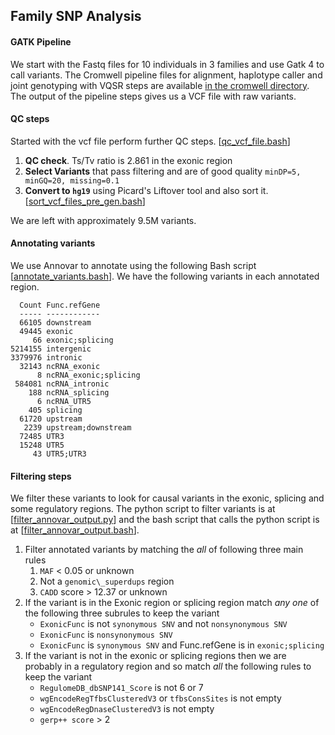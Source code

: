 ## Family SNP Analysis 

#### GATK Pipeline
We start with the Fastq files for 10 individuals in 3 families and use Gatk 4
to call variants. The Cromwell pipeline files for alignment, haplotype caller
and joint genotyping with VQSR steps are available [in the cromwell
directory](../cromwell/). The output of the pipeline steps gives us a VCF file
with raw variants. 

#### QC steps
Started with the vcf file perform further QC steps. \[[qc\_vcf\_file.bash](../scripts/qc_vcf_file.bash)\]
1. **QC check**. Ts/Tv ratio is 2.861 in the exonic region 
1. **Select Variants** that pass filtering and are of good quality `minDP=5, minGQ=20, missing=0.1` 
1. **Convert to `hg19`** using Picard's Liftover tool and also sort it. \[[sort\_vcf\_files\_pre\_gen.bash](../scripts/sort_vcf_files_pre_gen.bash)\]

We are left with approximately 9.5M variants. 

#### Annotating variants
We use Annovar to annotate using the following Bash script
\[[annotate\_variants.bash](../scripts/annotate_variants.bash)\]. We have the
following variants in each annotated region.

```shell
  Count Func.refGene
  ----- ------------
  66105 downstream 
  49445 exonic 
     66 exonic;splicing 
5214155 intergenic 
3379976 intronic 
  32143 ncRNA_exonic 
      8 ncRNA_exonic;splicing 
 584081 ncRNA_intronic 
    188 ncRNA_splicing 
      6 ncRNA_UTR5 
    405 splicing 
  61720 upstream 
   2239 upstream;downstream 
  72485 UTR3 
  15248 UTR5 
     43 UTR5;UTR3 
```

#### Filtering steps
We filter these variants to look for causal variants in the exonic, splicing
and some regulatory regions. The python script to filter variants is at
\[[filter\_annovar\_output.py](../scripts/filter_annovar_output.py)\] and the
bash script that calls the python script is at
\[[filter\_annovar\_output.bash](../scripts/filter_annovar_output.bash)\]. 

1. Filter annotated variants by matching the *all* of following three main rules     
    1. `MAF` < 0.05 or unknown
    1. Not a `genomic\_superdups` region
    1. `CADD` score > 12.37 or unknown
1. If the variant is in the Exonic region or splicing region match *any one* of
   the following three subrules to keep the variant 
    * `ExonicFunc` is not `synonymous SNV` and not `nonsynonymous SNV`
    * `ExonicFunc` is `nonsynonymous SNV`
    * `ExonicFunc` is `synonymous SNV` and Func.refGene is in `exonic;splicing`
1. If the variant is not in the exonic or splicing regions then we are probably
   in a regulatory region and so match *all* the following rules to keep the variant
    * `RegulomeDB_dbSNP141_Score` is not 6 or 7
    * `wgEncodeRegTfbsClusteredV3` or `tfbsConsSites` is not empty
    * `wgEncodeRegDnaseClusteredV3` is not empty
    * `gerp++ score` > 2


